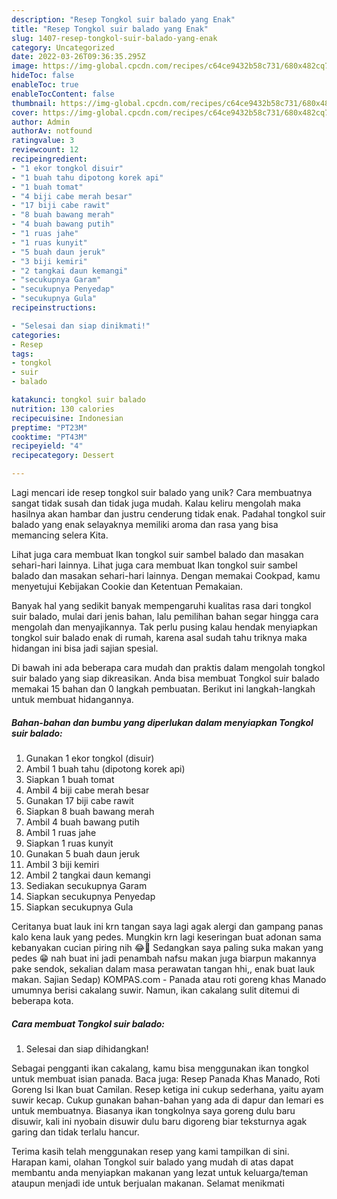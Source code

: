 ```yaml
---
description: "Resep Tongkol suir balado yang Enak"
title: "Resep Tongkol suir balado yang Enak"
slug: 1407-resep-tongkol-suir-balado-yang-enak
category: Uncategorized
date: 2022-03-26T09:36:35.295Z
image: https://img-global.cpcdn.com/recipes/c64ce9432b58c731/680x482cq70/tongkol-suir-balado-foto-resep-utama.jpg
hideToc: false
enableToc: true
enableTocContent: false
thumbnail: https://img-global.cpcdn.com/recipes/c64ce9432b58c731/680x482cq70/tongkol-suir-balado-foto-resep-utama.jpg
cover: https://img-global.cpcdn.com/recipes/c64ce9432b58c731/680x482cq70/tongkol-suir-balado-foto-resep-utama.jpg
author: Admin
authorAv: notfound
ratingvalue: 3
reviewcount: 12
recipeingredient:
- "1 ekor tongkol disuir"
- "1 buah tahu dipotong korek api"
- "1 buah tomat"
- "4 biji cabe merah besar"
- "17 biji cabe rawit"
- "8 buah bawang merah"
- "4 buah bawang putih"
- "1 ruas jahe"
- "1 ruas kunyit"
- "5 buah daun jeruk"
- "3 biji kemiri"
- "2 tangkai daun kemangi"
- "secukupnya Garam"
- "secukupnya Penyedap"
- "secukupnya Gula"
recipeinstructions:

- "Selesai dan siap dinikmati!"
categories:
- Resep
tags:
- tongkol
- suir
- balado

katakunci: tongkol suir balado 
nutrition: 130 calories
recipecuisine: Indonesian
preptime: "PT23M"
cooktime: "PT43M"
recipeyield: "4"
recipecategory: Dessert

---
```





Lagi mencari ide resep tongkol suir balado yang unik? Cara membuatnya sangat tidak susah dan tidak juga mudah. Kalau keliru mengolah maka hasilnya akan hambar dan justru cenderung tidak enak. Padahal tongkol suir balado yang enak selayaknya memiliki aroma dan rasa yang bisa memancing selera Kita.





Lihat juga cara membuat Ikan tongkol suir sambel balado dan masakan sehari-hari lainnya. Lihat juga cara membuat Ikan tongkol suir sambel balado dan masakan sehari-hari lainnya. Dengan memakai Cookpad, kamu menyetujui Kebijakan Cookie dan Ketentuan Pemakaian.

Banyak hal yang sedikit banyak mempengaruhi kualitas rasa dari tongkol suir balado, mulai dari jenis bahan, lalu pemilihan bahan segar hingga cara mengolah dan menyajikannya. Tak perlu pusing kalau hendak menyiapkan tongkol suir balado enak di rumah, karena asal sudah tahu triknya maka hidangan ini bisa jadi sajian spesial.






Di bawah ini ada beberapa cara mudah dan praktis dalam mengolah tongkol suir balado yang siap dikreasikan. Anda bisa membuat Tongkol suir balado memakai 15 bahan dan 0 langkah pembuatan. Berikut ini langkah-langkah untuk membuat hidangannya.

<!--inarticleads1-->

##### Bahan-bahan dan bumbu yang diperlukan dalam menyiapkan Tongkol suir balado:

1. Gunakan 1 ekor tongkol (disuir)
1. Ambil 1 buah tahu (dipotong korek api)
1. Siapkan 1 buah tomat
1. Ambil 4 biji cabe merah besar
1. Gunakan 17 biji cabe rawit
1. Siapkan 8 buah bawang merah
1. Ambil 4 buah bawang putih
1. Ambil 1 ruas jahe
1. Siapkan 1 ruas kunyit
1. Gunakan 5 buah daun jeruk
1. Ambil 3 biji kemiri
1. Ambil 2 tangkai daun kemangi
1. Sediakan secukupnya Garam
1. Siapkan secukupnya Penyedap
1. Siapkan secukupnya Gula


Ceritanya buat lauk ini krn tangan saya lagi agak alergi dan gampang panas kalo kena lauk yang pedes. Mungkin krn lagi keseringan buat adonan sama kebanyakan cucian piring nih 😂🤭 Sedangkan saya paling suka makan yang pedes 😁 nah buat ini jadi penambah nafsu makan juga biarpun makannya pake sendok, sekalian dalam masa perawatan tangan hhi,, enak buat lauk makan. Sajian Sedap) KOMPAS.com - Panada atau roti goreng khas Manado umumnya berisi cakalang suwir. Namun, ikan cakalang sulit ditemui di beberapa kota. 

<!--inarticleads2-->

##### Cara membuat Tongkol suir balado:


1. Selesai dan siap dihidangkan!

Sebagai pengganti ikan cakalang, kamu bisa menggunakan ikan tongkol untuk membuat isian panada. Baca juga: Resep Panada Khas Manado, Roti Goreng Isi Ikan buat Camilan. Resep ketiga ini cukup sederhana, yaitu ayam suwir kecap. Cukup gunakan bahan-bahan yang ada di dapur dan lemari es untuk membuatnya. Biasanya ikan tongkolnya saya goreng dulu baru disuwir, kali ini nyobain disuwir dulu baru digoreng biar teksturnya agak garing dan tidak terlalu hancur. 

Terima kasih telah menggunakan resep yang kami tampilkan di sini. Harapan kami, olahan Tongkol suir balado yang mudah di atas dapat membantu anda menyiapkan makanan yang lezat untuk keluarga/teman ataupun menjadi ide untuk berjualan makanan. Selamat menikmati
